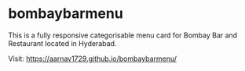 # bombaybarmenu
This is a fully responsive categorisable menu card for Bombay Bar and Restaurant located in Hyderabad.

Visit: https://aarnav1729.github.io/bombaybarmenu/

